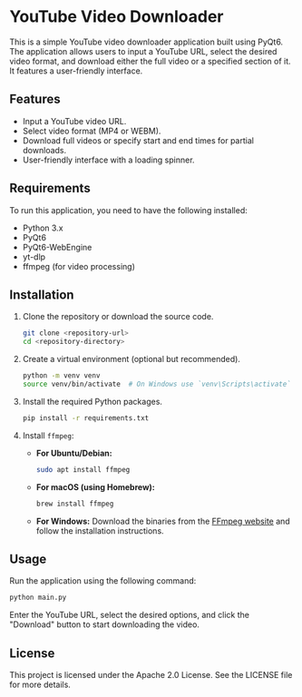 # YouTube Video Downloader

This is a simple YouTube video downloader application built using PyQt6. The application allows users to input a YouTube URL, select the desired video format, and download either the full video or a specified section of it. It features a user-friendly interface.

## Features

- Input a YouTube video URL.
- Select video format (MP4 or WEBM).
- Download full videos or specify start and end times for partial downloads.
- User-friendly interface with a loading spinner.

## Requirements

To run this application, you need to have the following installed:

- Python 3.x
- PyQt6
- PyQt6-WebEngine
- yt-dlp
- ffmpeg (for video processing)

## Installation

1. Clone the repository or download the source code.

   ```bash
   git clone <repository-url>
   cd <repository-directory>
   ```

2. Create a virtual environment (optional but recommended).

   ```bash
   python -m venv venv
   source venv/bin/activate  # On Windows use `venv\Scripts\activate`
   ```

3. Install the required Python packages.

   ```bash
   pip install -r requirements.txt
   ```

4. Install `ffmpeg`:

   - **For Ubuntu/Debian:**
     ```bash
     sudo apt install ffmpeg
     ```

   - **For macOS (using Homebrew):**
     ```bash
     brew install ffmpeg
     ```

   - **For Windows:**
     Download the binaries from the [FFmpeg website](https://ffmpeg.org/download.html) and follow the installation instructions.

## Usage

Run the application using the following command:

   ```bash
   python main.py
   ```


Enter the YouTube URL, select the desired options, and click the "Download" button to start downloading the video.

## License

This project is licensed under the Apache 2.0 License. See the LICENSE file for more details.